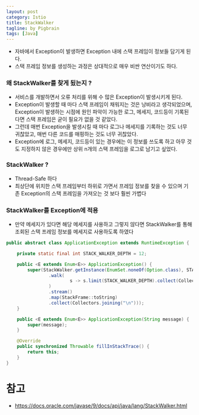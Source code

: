 ```yaml
---
layout: post
category: Istio
title: StackWalker
tagline: by Pigbrain
tags: [Java]
---
```

  
<!--more-->  

* 자바에서 Exception이 발생하면 Exception 내에 스택 프레임이 정보들 담기게 된다. 
* 스택 프레임 정보를 생성하는 과정은 상대적으로 매우 비싼 연산이기도 하다. 

### 왜 StackWalker를 찾게 됬는지 ?
* 서비스를 개발하면서 오류 처리를 위해 수 많은 Exception이 발생시키게 된다.
* Exception이 발생할 때 마다 스택 프레임이 채워지는 것은 낭비라고 생각되었으며, Exception이 발생하는 시점에 원인 파악이 가능한 로그, 메세지, 코드등이 기록된다면 스택 프레임은 굳이 필요가 없을 것 같았다.
* 그런데 매번 Exception을 발생시킬 때 마다 로그나 메세지를 기록하는 것도 너무 귀찮았고, 매번 다른 코드를 매핑하는 것도 너무 귀찮았다.
* Exception에 로그, 메세지, 코드등이 있는 경우에는 이 정보를 쓰도록 하고 아무 것도 지정하지 않은 경우에만 상위 n개의 스택 프레임을 로그로 남기고 싶었다. 

### StackWalker ?
* Thread-Safe 하다 
* 최상단에 위치한 스택 프레임부터 하위로 가면서 프레임 정보를 찾을 수 있으며 기존 Exception의 스택 프레임을 가져오는 것 보다 훨씬 가볍다 

### StackWalker를 Exception에 적용
* 만약 메세지가 있다면 해당 메세지를 사용하고 그렇지 않다면 StackWalker를 통해 조회된 스택 프레임 정보를 메세지로 사용하도록 하였다 

```java
public abstract class ApplicationException extends RuntimeException {

    private static final int STACK_WALKER_DEPTH = 12;

    public <E extends Enum<E>> ApplicationException() {
        super(StackWalker.getInstance(EnumSet.noneOf(Option.class), STACK_WALKER_DEPTH)
                .walk(
                        s -> s.limit(STACK_WALKER_DEPTH).collect(Collectors.toList())
                )
                .stream()
                .map(StackFrame::toString)
                .collect(Collectors.joining("\n")));
    }

    public <E extends Enum<E>> ApplicationException(String message) {
        super(message);
    }

    @Override
    public synchronized Throwable fillInStackTrace() {
        return this;
    }
}
```


# 참고 
* https://docs.oracle.com/javase/9/docs/api/java/lang/StackWalker.html